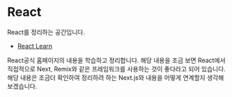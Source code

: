 # React

React를 정리하는 공간입니다.

- [React Learn](https://react.dev/learn)

React공식 홈페이지의 내용을 학습하고 정리합니다. 해당 내용을 조금 보면 React에서 직접적으로 Next, Remix와 같은 프레임워크를 사용하는 것이 좋다라고 되어 있습니다. 해당 내용은 조금더 확인하여 정리하려 하는 Next.js와 내용을 어떻게 연계할지 생각해 보겠습니다.

